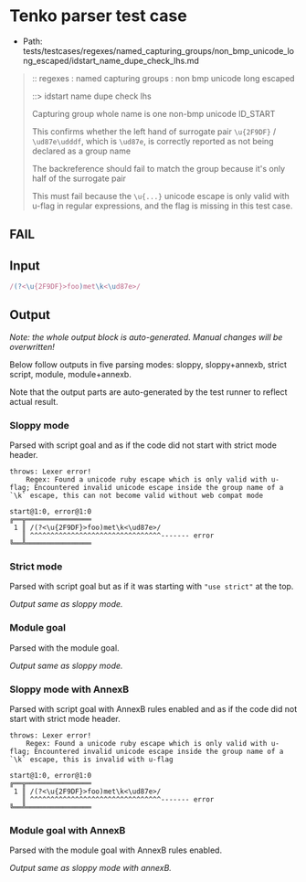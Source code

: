# Tenko parser test case

- Path: tests/testcases/regexes/named_capturing_groups/non_bmp_unicode_long_escaped/idstart_name_dupe_check_lhs.md

> :: regexes : named capturing groups : non bmp unicode long escaped
>
> ::> idstart name dupe check lhs
>
> Capturing group whole name is one non-bmp unicode ID_START
>
> This confirms whether the left hand of surrogate pair `\u{2F9DF}` / `\ud87e\udddf`, which is `\ud87e`, is correctly reported as not being declared as a group name
>
> The backreference should fail to match the group because it's only half of the surrogate pair
>
> This must fail because the `\u{...}` unicode escape is only valid with u-flag in regular expressions, and the flag is missing in this test case.

## FAIL

## Input

`````js
/(?<\u{2F9DF}>foo)met\k<\ud87e>/
`````

## Output

_Note: the whole output block is auto-generated. Manual changes will be overwritten!_

Below follow outputs in five parsing modes: sloppy, sloppy+annexb, strict script, module, module+annexb.

Note that the output parts are auto-generated by the test runner to reflect actual result.

### Sloppy mode

Parsed with script goal and as if the code did not start with strict mode header.

`````
throws: Lexer error!
    Regex: Found a unicode ruby escape which is only valid with u-flag; Encountered invalid unicode escape inside the group name of a `\k` escape, this can not become valid without web compat mode

start@1:0, error@1:0
╔══╦════════════════
 1 ║ /(?<\u{2F9DF}>foo)met\k<\ud87e>/
   ║ ^^^^^^^^^^^^^^^^^^^^^^^^^^^^^^^^------- error
╚══╩════════════════

`````

### Strict mode

Parsed with script goal but as if it was starting with `"use strict"` at the top.

_Output same as sloppy mode._

### Module goal

Parsed with the module goal.

_Output same as sloppy mode._

### Sloppy mode with AnnexB

Parsed with script goal with AnnexB rules enabled and as if the code did not start with strict mode header.

`````
throws: Lexer error!
    Regex: Found a unicode ruby escape which is only valid with u-flag; Encountered invalid unicode escape inside the group name of a `\k` escape, this is invalid with u-flag

start@1:0, error@1:0
╔══╦════════════════
 1 ║ /(?<\u{2F9DF}>foo)met\k<\ud87e>/
   ║ ^^^^^^^^^^^^^^^^^^^^^^^^^^^^^^^^------- error
╚══╩════════════════

`````

### Module goal with AnnexB

Parsed with the module goal with AnnexB rules enabled.

_Output same as sloppy mode with annexB._
